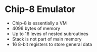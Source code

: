 # Chip-8 Emulator

- Chip-8 is essentially a VM
- 4096 bytes of memory
- Up to 16 leves of nested subroutines
- Stack is not part of main memory
- 16 8-bit registers to store general data

